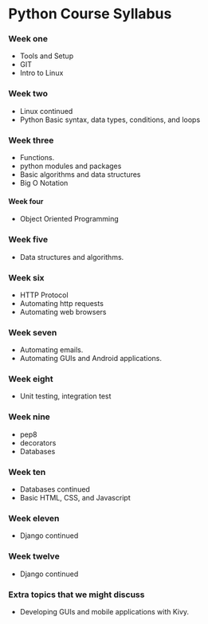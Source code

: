 # Python Course Syllabus

### Week one
* Tools and Setup
* GIT
* Intro to Linux

### Week two
* Linux continued
* Python Basic syntax, data types, conditions, and loops

### Week three
* Functions.
* python modules and packages
* Basic algorithms and data structures
* Big O Notation

#### Week four
* Object Oriented Programming

### Week five
* Data structures and algorithms.

### Week six
* HTTP Protocol
* Automating http requests
* Automating web browsers

### Week seven
* Automating emails.
* Automating GUIs and Android applications.

### Week eight 
* Unit testing, integration test

### Week nine
* pep8
* decorators
* Databases

### Week ten
* Databases continued
* Basic HTML, CSS, and Javascript

### Week eleven
* Django continued

### Week twelve
* Django continued

### Extra topics that we might discuss
* Developing GUIs and mobile applications with Kivy.






